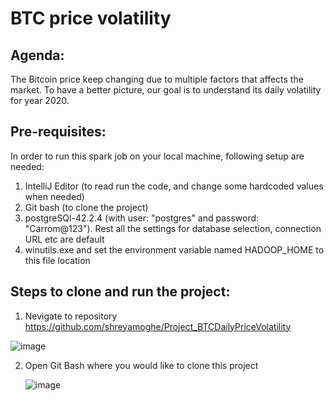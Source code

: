 BTC price volatility
====================
Agenda:
-------
The Bitcoin price keep changing due to multiple factors that affects the market. 
To have a better picture, our goal is to understand its daily volatility for year 2020.

Pre-requisites:
--------------
In order to run this spark job on your local machine, following setup are needed:
1. IntelliJ Editor (to read run the code, and change some hardcoded values when needed)
2. Git bash (to clone the project)
3. postgreSQl-42.2.4 (with user: "postgres" and password: "Carrom@123").
     Rest all the settings for database selection, connection URL etc are default
4. winutils.exe and set the environment variable named HADOOP_HOME to this file location
  
Steps to clone and run the project:
-----------------------------------
1. Nevigate to repository https://github.com/shreyamoghe/Project_BTCDailyPriceVolatility
  
  ![image](https://user-images.githubusercontent.com/13486101/125192917-a86a9c00-e267-11eb-9f85-6e2fc62e5ce1.png)

2. Open Git Bash where you would like to clone this project


    ![image](https://user-images.githubusercontent.com/13486101/125193077-4eb6a180-e268-11eb-9d4c-746b8202ff57.png)
